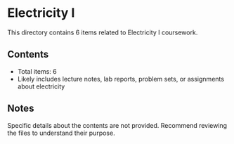 # Electricity I

This directory contains 6 items related to Electricity I coursework.

## Contents
- Total items: 6
- Likely includes lecture notes, lab reports, problem sets, or assignments about electricity

## Notes
Specific details about the contents are not provided. 
Recommend reviewing the files to understand their purpose.
